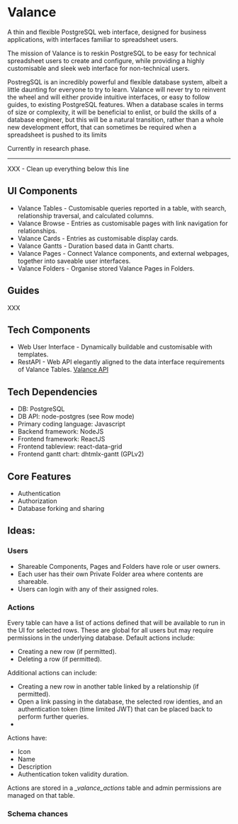 # Valance
A thin and flexible PostgreSQL web interface, designed for business applications, with interfaces familiar to spreadsheet users.

The mission of Valance is to reskin PostgreSQL to be easy for technical spreadsheet users to create and configure, while providing a highly customisable and sleek web interface for non-technical users.

PostregSQL is an incredibly powerful and flexible database system, albeit a little daunting for everyone to try to learn.
Valance will never try to reinvent the wheel and will either provide intuitive interfaces, or easy to follow guides, to existing PostgreSQL features. 
When a database scales in terms of size or complexity, it will be beneficial to enlist, or build the skills of a database engineer, but this will be a natural transition, rather than a whole new development effort, that can sometimes be required when a spreadsheet is pushed to its limits 

Currently in research phase.

---
XXX - Clean up everything below this line

## UI Components

* Valance Tables - Customisable queries reported in a table, with search, relationship traversal, and calculated columns.
* Valance Browse - Entries as customisable pages with link navigation for relationships.
* Valance Cards - Entries as customisable display cards.
* Valance Gantts - Duration based data in Gantt charts.
* Valance Pages - Connect Valance components, and external webpages, together into saveable user interfaces.
* Valance Folders - Organise stored Valance Pages in Folders.

## Guides

XXX 

## Tech Components

* Web User Interface - Dynamically buildable and customisable with templates.
* RestAPI - Web API elegantly aligned to the data interface requirements of Valance Tables. [Valance API](valanceAPI/README.md)

## Tech Dependencies

* DB: PostgreSQL
* DB API: node-postgres (see Row mode)
* Primary coding language: Javascript
* Backend framework: NodeJS
* Frontend framework: ReactJS
* Frontend tableview: react-data-grid
* Frontend gantt chart: dhtmlx-gantt (GPLv2)

## Core Features

* Authentication
* Authorization
* Database forking and sharing


## Ideas:

### Users
- Shareable Components, Pages and Folders have role or user owners.
- Each user has their own Private Folder area where contents are shareable.
- Users can login with any of their assigned roles.

### Actions

Every table can have a list of actions defined that will be available to run in the UI for selected rows.
These are global for all users but may require permissions in the underlying database.
Default actions include:
* Creating a new row (if permitted).
* Deleting a row (if permitted).

Additional actions can include:
* Creating a new row in another table linked by a relationship (if permitted).
* Open a link passing in the database, the selected row identies, and an authentication token (time limited JWT) that can be placed back to perform further queries.
* 

Actions have:
* Icon
* Name
* Description
* Authentication token validity duration.

Actions are stored in a *_valance_actions* table and admin permissions are managed on that table.

### Schema chances

